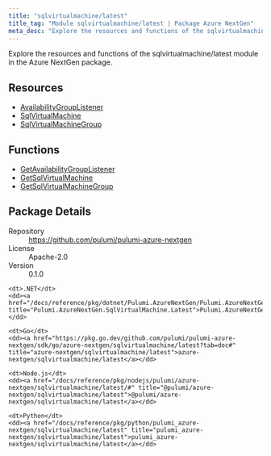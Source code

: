 ```yaml
---
title: "sqlvirtualmachine/latest"
title_tag: "Module sqlvirtualmachine/latest | Package Azure NextGen"
meta_desc: "Explore the resources and functions of the sqlvirtualmachine/latest module in the Azure NextGen package."
---
```


<!-- WARNING: this file was generated by Pulumi Docs Generator. -->
<!-- Do not edit by hand unless you're certain you know what you are doing! -->

Explore the resources and functions of the sqlvirtualmachine/latest module in the Azure NextGen package.

<h2 id="resources">Resources</h2>
<ul class="api">
    <li><a href="availabilitygrouplistener" title="AvailabilityGroupListener"><span class="symbol resource"></span>AvailabilityGroupListener</a></li>
    <li><a href="sqlvirtualmachine" title="SqlVirtualMachine"><span class="symbol resource"></span>SqlVirtualMachine</a></li>
    <li><a href="sqlvirtualmachinegroup" title="SqlVirtualMachineGroup"><span class="symbol resource"></span>SqlVirtualMachineGroup</a></li>
</ul>

<h2 id="functions">Functions</h2>
<ul class="api">
    <li><a href="getavailabilitygrouplistener" title="GetAvailabilityGroupListener"><span class="symbol function"></span>GetAvailabilityGroupListener</a></li>
    <li><a href="getsqlvirtualmachine" title="GetSqlVirtualMachine"><span class="symbol function"></span>GetSqlVirtualMachine</a></li>
    <li><a href="getsqlvirtualmachinegroup" title="GetSqlVirtualMachineGroup"><span class="symbol function"></span>GetSqlVirtualMachineGroup</a></li>
</ul>

<h2 id="package-details">Package Details</h2>
<dl class="package-details">
	<dt>Repository</dt>
	<dd><a href="https://github.com/pulumi/pulumi-azure-nextgen">https://github.com/pulumi/pulumi-azure-nextgen</a></dd>
	<dt>License</dt>
	<dd>Apache-2.0</dd>
	<dt>Version</dt>
	<dd>0.1.0</dd>
</dl>



<dl class="tabular">

    <dt>.NET</dt>
    <dd><a href="/docs/reference/pkg/dotnet/Pulumi.AzureNextGen/Pulumi.AzureNextGen.SqlVirtualMachine.Latest.html" title="Pulumi.AzureNextGen.SqlVirtualMachine.Latest">Pulumi.AzureNextGen.SqlVirtualMachine.Latest</a></dd>

    <dt>Go</dt>
    <dd><a href="https://pkg.go.dev/github.com/pulumi/pulumi-azure-nextgen/sdk/go/azure-nextgen/sqlvirtualmachine/latest?tab=doc#" title="azure-nextgen/sqlvirtualmachine/latest">azure-nextgen/sqlvirtualmachine/latest</a></dd>

    <dt>Node.js</dt>
    <dd><a href="/docs/reference/pkg/nodejs/pulumi/azure-nextgen/sqlvirtualmachine/latest/#" title="@pulumi/azure-nextgen/sqlvirtualmachine/latest">@pulumi/azure-nextgen/sqlvirtualmachine/latest</a></dd>

    <dt>Python</dt>
    <dd><a href="/docs/reference/pkg/python/pulumi_azure-nextgen/sqlvirtualmachine/latest" title="pulumi_azure-nextgen/sqlvirtualmachine/latest">pulumi_azure-nextgen/sqlvirtualmachine/latest</a></dd>

</dl>

